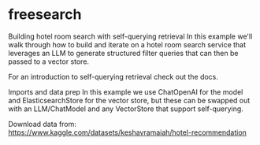 # freesearch

Building hotel room search with self-querying retrieval
In this example we'll walk through how to build and iterate on a hotel room search service that leverages an LLM to generate structured filter queries that can then be passed to a vector store.

For an introduction to self-querying retrieval check out the docs.

Imports and data prep
In this example we use ChatOpenAI for the model and ElasticsearchStore for the vector store, but these can be swapped out with an LLM/ChatModel and any VectorStore that support self-querying.

Download data from: https://www.kaggle.com/datasets/keshavramaiah/hotel-recommendation